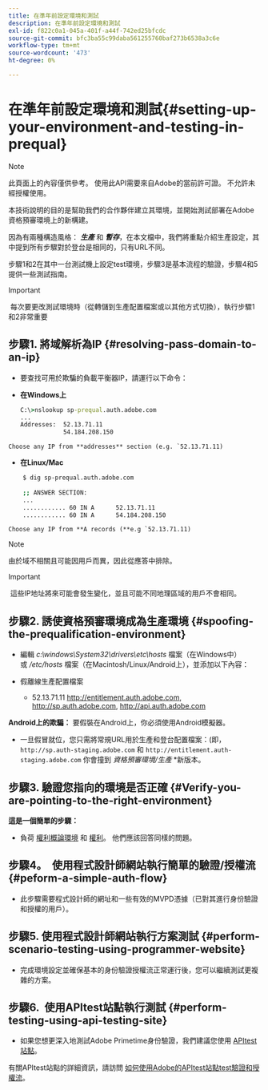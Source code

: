 ```yaml
---
title: 在準年前設定環境和測試
description: 在準年前設定環境和測試
exl-id: f822c0a1-045a-401f-a44f-742ed25bfcdc
source-git-commit: bfc3ba55c99daba561255760baf273b6538a3c6e
workflow-type: tm+mt
source-wordcount: '473'
ht-degree: 0%

---
```


# 在準年前設定環境和測試{#setting-up-your-environment-and-testing-in-prequal}

>[!NOTE]
>
>此頁面上的內容僅供參考。 使用此API需要來自Adobe的當前許可證。 不允許未經授權使用。

本技術說明的目的是幫助我們的合作夥伴建立其環境，並開始測試部署在Adobe資格預審環境上的新構建。

因為有兩種構造風格： ***生產*** 和 ***暫存***，在本文檔中，我們將重點介紹生產設定，其中提到所有步驟對於登台是相同的，只有URL不同。

步驟1和2在其中一台測試機上設定test環境，步驟3是基本流程的驗證，步驟4和5提供一些測試指南。

>[!IMPORTANT]
>
> 每次要更改測試環境時（從轉儲到生產配置檔案或以其他方式切換），執行步驟1和2非常重要
 

## 步驟1. 將域解析為IP {#resolving-pass-domain-to-an-ip}

* 要查找可用於欺騙的負載平衡器IP，請運行以下命令：

* **在Windows上**

   ```cmd
   C:\>nslookup sp-prequal.auth.adobe.com
   ...
   Addresses:  52.13.71.11
               54.184.208.150
   ```

```Choose any IP from **addresses** section (e.g. `52.13.71.11)```

* **在Linux/Mac**

```sh
    $ dig sp-prequal.auth.adobe.com
    
    ;; ANSWER SECTION:
    ...
    ............ 60 IN A      52.13.71.11
    ............ 60 IN A      54.184.208.150
```

```Choose any IP from **A records (**e.g `52.13.71.11)```

>[!NOTE]
>
>由於域不相關且可能因用戶而異，因此從應答中排除。

>[!IMPORTANT]
>
> 這些IP地址將來可能會發生變化，並且可能不同地理區域的用戶不會相同。


## 步驟2.  誘使資格預審環境成為生產環境 {#spoofing-the-prequalification-environment}

* 編輯 *c:\\windows\\System32\\drivers\\etc\\hosts* 檔案（在Windows中）或 */etc/hosts* 檔案（在Macintosh/Linux/Android上），並添加以下內容：

* 假離線生產配置檔案
   * 52.13.71.11 http://entitlement.auth.adobe.com, http://sp.auth.adobe.com, http://api.auth.adobe.com

**Android上的欺騙：** 要假裝在Android上，你必須使用Android模擬器。

* 一旦假冒就位，您只需將常規URL用於生產和登台配置檔案：(即， `http://sp.auth-staging.adobe.com` 和 `http://entitlement.auth-staging.adobe.com` 你會撞到 *資格預審環境/生產* *新版本。


## 步驟3.  驗證您指向的環境是否正確 {#Verify-you-are-pointing-to-the-right-environment}

**這是一個簡單的步驟：**

* 負荷 [權利概論環境](https://entitlement-prequal.auth.adobe.com/environment.html) 和 [權利](https://entitlement.auth.adobe.com/environment.html)。 他們應該回答同樣的問題。


## 步驟4。  使用程式設計師網站執行簡單的驗證/授權流 {#peform-a-simple-auth-flow}

* 此步驟需要程式設計師的網址和一些有效的MVPD憑據（已對其進行身份驗證和授權的用戶）。

## 步驟5.  使用程式設計師網站執行方案測試 {#perform-scenario-testing-using-programmer-website}

* 完成環境設定並確保基本的身份驗證授權流正常運行後，您可以繼續測試更複雜的方案。


## 步驟6.  使用APItest站點執行測試 {#perform-testing-using-api-testing-site}

* 如果您想更深入地測試Adobe Primetime身份驗證，我們建議您使用 [APItest站點](http://entitlement-prequal.auth.adobe.com/apitest/api.html)。

有關APItest站點的詳細資訊，請訪問 [如何使用Adobe的APItest站點test驗證和授權流](/help/authentication/test-authn-authz-flows-using-adobes-api-test-site.md)。
